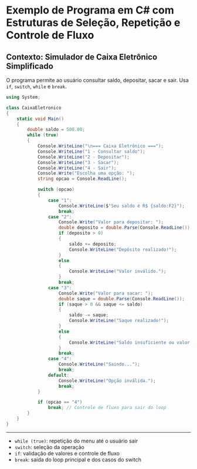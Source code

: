 # Exemplo de Programa em C# com Estruturas de Seleção, Repetição e Controle de Fluxo

## Contexto: Simulador de Caixa Eletrônico Simplificado

O programa permite ao usuário consultar saldo, depositar, sacar e sair. Usa `if`, `switch`, `while` e `break`.

```csharp
using System;

class CaixaEletronico
{
    static void Main()
    {
        double saldo = 500.00;
        while (true)
        {
            Console.WriteLine("\n=== Caixa Eletrônico ===");
            Console.WriteLine("1 - Consultar saldo");
            Console.WriteLine("2 - Depositar");
            Console.WriteLine("3 - Sacar");
            Console.WriteLine("4 - Sair");
            Console.Write("Escolha uma opção: ");
            string opcao = Console.ReadLine();

            switch (opcao)
            {
                case "1":
                    Console.WriteLine($"Seu saldo é R$ {saldo:F2}");
                    break;
                case "2":
                    Console.Write("Valor para depositar: ");
                    double deposito = double.Parse(Console.ReadLine());
                    if (deposito > 0)
                    {
                        saldo += deposito;
                        Console.WriteLine("Depósito realizado!");
                    }
                    else
                    {
                        Console.WriteLine("Valor inválido.");
                    }
                    break;
                case "3":
                    Console.Write("Valor para sacar: ");
                    double saque = double.Parse(Console.ReadLine());
                    if (saque > 0 && saque <= saldo)
                    {
                        saldo -= saque;
                        Console.WriteLine("Saque realizado!");
                    }
                    else
                    {
                        Console.WriteLine("Saldo insuficiente ou valor inválido.");
                    }
                    break;
                case "4":
                    Console.WriteLine("Saindo...");
                    break;
                default:
                    Console.WriteLine("Opção inválida.");
                    break;
            }

            if (opcao == "4")
                break; // Controle de fluxo para sair do loop
        }
    }
}
```
---

- `while (true)`: repetição do menu até o usuário sair
- `switch`: seleção da operação
- `if`: validação de valores e controle de fluxo
- `break`: saída do loop principal e dos casos do switch